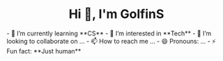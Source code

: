 <h1 align="center">Hi 👋, I'm GolfinS</h1>
- 🌱 I’m currently learning **CS**
- 👀 I’m interested in **Tech**
- 💞️ I’m looking to collaborate on ...
- 📫 How to reach me ...
- 😄 Pronouns: ...
- ⚡ Fun fact: **Just human**

<!---
GolfinS/GolfinS is a ✨ special ✨ repository because its `README.md` (this file) appears on your GitHub profile.
You can click the Preview link to take a look at your changes.
--->
